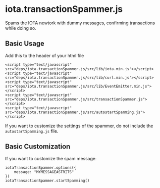 # iota.transactionSpammer.js
Spams the IOTA newtork with dummy messages, confirming transactions while doing so.

## Basic Usage

Add this to the header of your html file
```
<script type="text/javascript" src="deps/iota.transactionSpammer.js/src/lib/iota.min.js"></script>
<script type="text/javascript" src="deps/iota.transactionSpammer.js/src/lib/curl.min.js"></script>
<script type="text/javascript" src="deps/iota.transactionSpammer.js/src/lib/EventEmitter.min.js"></script>
<script type="text/javascript" src="deps/iota.transactionSpammer.js/src/transactionSpammer.js"></script>
<script type="text/javascript" src="deps/iota.transactionSpammer.js/src/autostartSpamming.js"></script>
```

If you want to customize the settings of the spammer, do not include the `autostartSpamming.js` file.

## Basic Customization
If you want to customize the spam message:
```
iotaTransactionSpammer.options({
    message: "MYMESSAGEASTRITS"
})
iotaTransactionSpammer.startSpamming()
```
